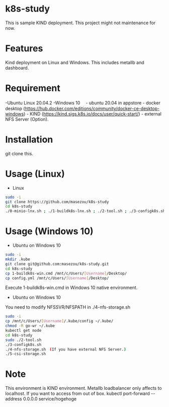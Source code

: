 # k8s-study

This is sample KIND deployment. This project might not maintenance for now.

# Features

Kind deployment on Linux and Windows. This includes metallb and dashboard.

# Requirement

  -Ubuntu Linux 20.04.2
  -Windows 10
  　- ubuntu 20.04 in appstore 
    - docker desktop (https://hub.docker.com/editions/community/docker-ce-desktop-windows)
    - KIND (https://kind.sigs.k8s.io/docs/user/quick-start/)
    - external NFS Server (Option).

# Installation

git clone this.



# Usage (Linux)

* Linux
```bash
sudo -i
git clone https://github.com/masezou/k8s-study
cd k8s-study
./0-minio-lnx.sh ; ./1-buildk8s-lnx.sh ; ./2-tool.sh ; ./3-configk8s.sh ; ./4-nfs-storage.sh ; ./5-csi-storage.sh
```

# Usage (Windows 10)

* Ubuntu on Windows 10
```bash
sudo -i
mkdir .kube
git clone git@github.com:masezou/k8s-study.git
cd k8s-study
cp 1-buildk8s-win.cmd /mnt/c/Users/[Username]/Desktop/
cp config.yml /mnt/c/Users/[Username]/Desktop/
```

Execute 1-buildk8s-win.cmd in Windows 10 native environment.

* Ubuntu on Windows 10

You need to modify NFSSVR/NFSPATH in ./4-nfs-storage.sh 

```bash
sudo -i
cp /mnt/c/Users/[Username]/.kube/config ~/.kube/
chmod -R go-wr ~/.kube
kubectl get node
cd k8s-study
sudo ./2-tool.sh
./3-configk8s.sh
./4-nfs-storage.sh　(If you have external NFS Server.)
./5-csi-storage.sh
```

# Note

This environment is KIND environment. Metallb loadbalancer only affects to localhost. If you want to access from out of box. kubectl port-forward --address 0.0.0.0 service/hogehoge
